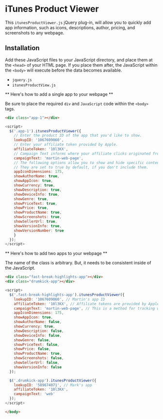 # iTunes Product Viewer

This `itunesProductViewer.js` jQuery plug-in, will allow you to quickly add app information, such as icons, descriptions, author, pricing, and screenshots to any webpage.

## Installation

Add these JavaScript files to your JavaScript directory, and place them at the `<head>` of your HTML page. If you place them after, the JavaScript within the `<body>` will execute before the data becomes available.

* `jquery.js`
* `itunesProductView.js`

** Here's how to add a single app to your webpage **

Be sure to place the required `div` and `JavaScript` code within the `<body>` tags.

```html
<div class="app-1"></div>
```

```js
<script>
  $('.app-1').itunesProductViewer({
  	// Enter the product ID of the app that you'd like to show.
    lookupID: '1067609060',
    // Enter your affiliate token provided by Apple.
    affiliateToken: '10l3KX',
    // Campaign Text informs where your affiliate clicks originated from and/or which app was associated with your affiliate token.
    campaignText: 'martin-web-page', 
    // The following options allow you to show and hide specific content, such as the app's icon, description, and pricing, etc.
    // They are set to true by default, if you don't include them.
    appIconDimensions: 175,
    showAuthorName: true,
    showAppIcon: true,
    showCurrency: true,
    showDescription: true,
    showDeviceInfo: true,
    showGenre: true,
    showPriceText: true,
    showPrice: true,
    showProductName: true,
    showScreenshots: true,
    showSellerUrl: true,
    showVersionInfo: true,
    showVersionNumber: true
    }
  });
</script>
```
** Here's how to add two apps to your webpage **

The name of the class is arbitrary. But, it needs to be consistent inside of the JavaScript.

```html
<div class="fast-break-highlights-app"></div>
<div class="drumkick-app"></div>
```

```js
<script>
  $('.fast-break-highlights-app').itunesProductViewer({
    lookupID: '1067609060', // Martin's app ID
    affiliateToken: '10l3KX', // Affiliate tokens are provided by Apple.
    campaignText: 'martin-web-page', // This is a method for tracking where your affiliate clicks originate from.
    appIconDimensions: 175,
    showAppIcon: true,
    showAuthorName: false,
    showCurrency: true,
    showDescription: false,
    showDeviceInfo: false,
    showGenre: false,
    showPriceText: false,
    showPrice: false,
    showProductName: true,
    showScreenshots: false,
    showSellerUrl: false,
    showVersionInfo: false
  });

  $('.drumkick-app').itunesProductViewer({
    lookupID: '589674071', // Mark's app
    affiliateToken: '10l3KX',
    campaignText: 'web'
  });
</script>
```
```html
</body>
```